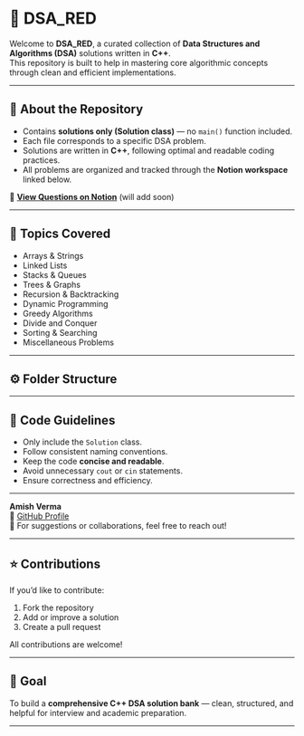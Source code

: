 # 🧠 DSA_RED

Welcome to **DSA_RED**, a curated collection of **Data Structures and Algorithms (DSA)** solutions written in **C++**.  
This repository is built to help in mastering core algorithmic concepts through clean and efficient implementations.

---

## 📘 About the Repository

- Contains **solutions only (Solution class)** — no `main()` function included.  
- Each file corresponds to a specific DSA problem.  
- Solutions are written in **C++**, following optimal and readable coding practices.  
- All problems are organized and tracked through the **Notion workspace** linked below.

🔗 **[View Questions on Notion](YOUR_NOTION_LINK_HERE)**  (will add soon)


---

## 🧩 Topics Covered

- Arrays & Strings  
- Linked Lists  
- Stacks & Queues  
- Trees & Graphs  
- Recursion & Backtracking  
- Dynamic Programming  
- Greedy Algorithms  
- Divide and Conquer  
- Sorting & Searching  
- Miscellaneous Problems

---

## ⚙️ Folder Structure




---

## 🧠 Code Guidelines

- Only include the `Solution` class.
- Follow consistent naming conventions.
- Keep the code **concise and readable**.
- Avoid unnecessary `cout` or `cin` statements.
- Ensure correctness and efficiency.

---

**Amish Verma**  
🔗 [GitHub Profile](https://github.com/theamishdev)  
📧 For suggestions or collaborations, feel free to reach out!

---

## ⭐ Contributions

If you’d like to contribute:
1. Fork the repository  
2. Add or improve a solution  
3. Create a pull request  

All contributions are welcome!

---

## 🏁 Goal

To build a **comprehensive C++ DSA solution bank** — clean, structured, and helpful for interview and academic preparation.

---

